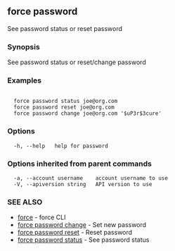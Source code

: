 ## force password

See password status or reset password

### Synopsis


See password status or reset/change password


### Examples

```

  force password status joe@org.com
  force password reset joe@org.com
  force password change joe@org.com '$uP3r$3cure'

```

### Options

```
  -h, --help   help for password
```

### Options inherited from parent commands

```
  -a, --account username    account username to use
  -V, --apiversion string   API version to use
```

### SEE ALSO

* [force](force.md)	 - force CLI
* [force password change](force_password_change.md)	 - Set new password
* [force password reset](force_password_reset.md)	 - Reset password
* [force password status](force_password_status.md)	 - See password status

